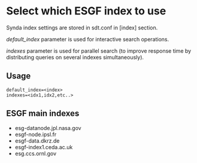 # Select which ESGF index to use

Synda index settings are stored in sdt.conf in [index] section.

*default_index* parameter is used for interactive search operations.

*indexes* parameter is used for parallel search (to improve response time by distributing queries on several indexes simultaneously).

## Usage

    default_index=<index>
    indexes=<idx1,idx2,etc..>

## ESGF main indexes

* esg-datanode.jpl.nasa.gov
* esgf-node.ipsl.fr
* esgf-data.dkrz.de
* esgf-index1.ceda.ac.uk
* esg.ccs.ornl.gov


